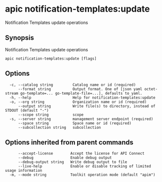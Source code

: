 # apic notification-templates:update

Notification Templates update operations

## Synopsis

Notification Templates update operations

```
apic notification-templates:update [flags]
```

## Options

```
  -c, --catalog string         Catalog name or id (required)
      --format string          Output format. One of [json yaml octet-stream go-template=... go-template-file=...], defaults to yaml.
  -h, --help                   Help for notification-templates:update
  -o, --org string             Organization name or id (required)
      --output string          Write file(s) to directory, instead of STDOUT (default "-")
      --scope string           scope
  -s, --server string          management server endpoint (required)
      --space string           Space name or id (required)
      --subcollection string   subcollection
```

## Options inherited from parent commands

```
      --accept-license        Accept the license for API Connect
      --debug                 Enable debug output
      --debug-output string   Write debug output to file
      --live-help             Enable or disable tracking of limited usage information
  -m, --mode string           Toolkit operation mode (default "apim")
```
